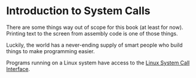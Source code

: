 # Introduction to System Calls

There are some things way out of scope for this book (at least for now). Printing text to the screen from assembly code is one of those things.

Luckily, the world has a never-ending supply of smart people who build things to make programming easier.

Programs running on a Linux system have access to the [Linux System Call Interface](https://man7.org/linux/man-pages/man2/syscalls.2.html).